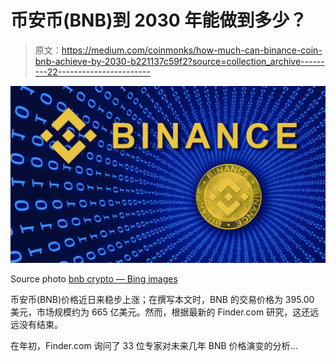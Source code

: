 # 币安币(BNB)到 2030 年能做到多少？

> 原文：<https://medium.com/coinmonks/how-much-can-binance-coin-bnb-achieve-by-2030-b221137c59f2?source=collection_archive---------22----------------------->

![](img/fd62df947d06ab0558e60649a9fa38da.png)

Source photo [bnb crypto — Bing images](https://www.bing.com/images/search?view=detailV2&ccid=dOEnwdI3&id=B26C4D1400B092D76DC211213472022D31FA6CE4&thid=OIP.dOEnwdI3QXGz6OR24qkzIQHaEK&mediaurl=https%3a%2f%2fopportunites-technos.com%2fwp-content%2fuploads%2f2019%2f05%2fshutterstock_1142927183.jpg&cdnurl=https%3a%2f%2fth.bing.com%2fth%2fid%2fR.74e127c1d2374171b3e8e476e2a93321%3frik%3d5Gz6MS0CcjQhEQ%26pid%3dImgRaw%26r%3d0&exph=1080&expw=1920&q=bnb+crypto&simid=608019012585734136&FORM=IRPRST&ck=20E195F5A8BCE1FBF3FD6BD6726C6C42&selectedIndex=19&ajaxhist=0&ajaxserp=0)

币安币(BNB)价格近日来稳步上涨；在撰写本文时，BNB 的交易价格为 395.00 美元，市场规模约为 665 亿美元。然而，根据最新的 Finder.com 研究，这还远远没有结束。

在年初，Finder.com 询问了 33 位专家对未来几年 BNB 价格演变的分析…
